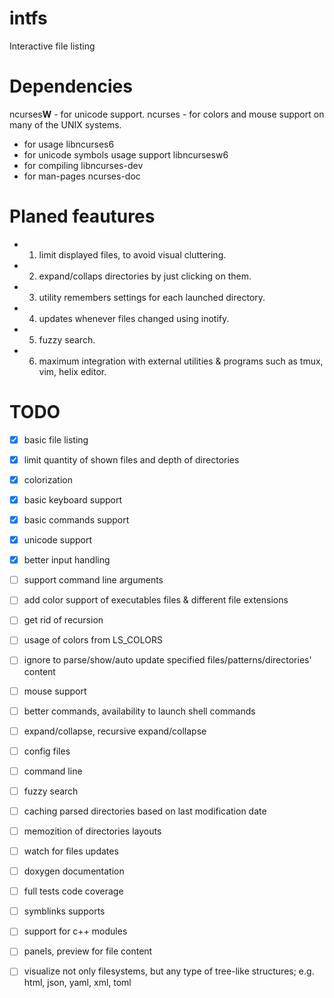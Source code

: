 # intfs
Interactive file listing


# Dependencies
ncurses**W** - for unicode support.
ncurses      - for colors and mouse support on many of the UNIX systems. 

- for usage libncurses6 
- for unicode symbols usage support libncursesw6 
- for compiling libncurses-dev 
- for man-pages ncurses-doc

# Planed feautures

- 1. limit displayed files, to avoid visual cluttering.
- 2. expand/collaps directories by just clicking on them.
- 3. utility remembers settings for each launched directory.
- 4. updates whenever files changed using inotify.
- 5. fuzzy search.
- 6. maximum integration with external utilities & programs such as tmux, vim, helix editor.

# TODO

 - [x] basic file listing
 - [x] limit quantity of shown files and depth of directories 
 - [x] colorization
 - [x] basic keyboard support
 - [x] basic commands support
 - [x] unicode support
 - [x] better input handling
 - [ ] support command line arguments
 - [ ] add color support of executables files & different file extensions
 - [ ] get rid of recursion
 - [ ] usage of colors from LS_COLORS

 - [ ] ignore to parse/show/auto update specified files/patterns/directories' content
 - [ ] mouse support
 - [ ] better commands, availability to launch shell commands
 - [ ] expand/collapse, recursive expand/collapse
 - [ ] config files
 - [ ] command line
 - [ ] fuzzy search 
 - [ ] caching parsed directories based on last modification date
 - [ ] memozition of directories layouts
 - [ ] watch for files updates
 - [ ] doxygen documentation
 - [ ] full tests code coverage

 - [ ] symblinks supports 
 - [ ] support for c++ modules
 - [ ] panels, preview for file content

 - [ ] visualize not only filesystems, but any type of tree-like structures;
       e.g. html, json, yaml, xml, toml 